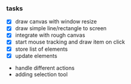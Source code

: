 ### tasks

<!-- Draw simple elements -->

- [x] draw canvas with window resize
- [x] draw simple line/rectangle to screen
- [x] integrate with rough canvas
- [x] start mouse tracking and draw item on click
- [x] store list of elements
- [x] update elements

<!-- Select and move element -->

- handle different actions
- adding selection tool
